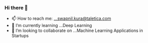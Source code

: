 ### Hi there 👋

- 📫 How to reach me: ...swapnil.kura@taletica.com
- 🌱 I’m currently learning ...Deep Learning
- 👯 I’m looking to collaborate on ...Machine Learning Applications in Startups

<!--
**swapnilkura-tal/swapnilkura-tal** is a ✨ _special_ ✨ repository because its `README.md` (this file) appears on your GitHub profile.

Here are some ideas to get you started:

- 🔭 I’m currently working on ...
- 🌱 I’m currently learning ...
- 👯 I’m looking to collaborate on ...
- 🤔 I’m looking for help with ...
- 💬 Ask me about ...
- 📫 How to reach me: ...
- 😄 Pronouns: ...
- ⚡ Fun fact: ...
-->
